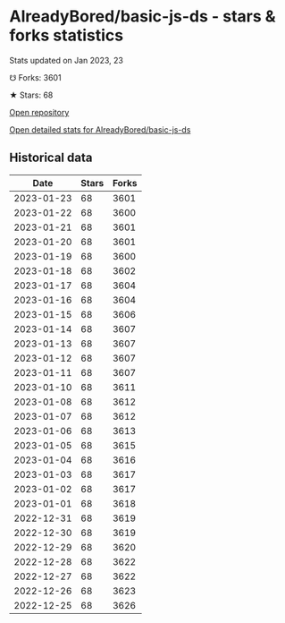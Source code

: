 # AlreadyBored/basic-js-ds - stars & forks statistics

Stats updated on Jan 2023, 23

☋ Forks: 3601

★ Stars: 68

[Open repository](https://github.com/AlreadyBored/basic-js-ds)

[Open detailed stats for AlreadyBored/basic-js-ds](https://reviewgithub.com/rep/AlreadyBored/basic-js-ds)

## Historical data
| Date | Stars | Forks |
|------|-------|-------|
| 2023-01-23 | 68 | 3601 | 
| 2023-01-22 | 68 | 3600 | 
| 2023-01-21 | 68 | 3601 | 
| 2023-01-20 | 68 | 3601 | 
| 2023-01-19 | 68 | 3600 | 
| 2023-01-18 | 68 | 3602 | 
| 2023-01-17 | 68 | 3604 | 
| 2023-01-16 | 68 | 3604 | 
| 2023-01-15 | 68 | 3606 | 
| 2023-01-14 | 68 | 3607 | 
| 2023-01-13 | 68 | 3607 | 
| 2023-01-12 | 68 | 3607 | 
| 2023-01-11 | 68 | 3607 | 
| 2023-01-10 | 68 | 3611 | 
| 2023-01-08 | 68 | 3612 | 
| 2023-01-07 | 68 | 3612 | 
| 2023-01-06 | 68 | 3613 | 
| 2023-01-05 | 68 | 3615 | 
| 2023-01-04 | 68 | 3616 | 
| 2023-01-03 | 68 | 3617 | 
| 2023-01-02 | 68 | 3617 | 
| 2023-01-01 | 68 | 3618 | 
| 2022-12-31 | 68 | 3619 | 
| 2022-12-30 | 68 | 3619 | 
| 2022-12-29 | 68 | 3620 | 
| 2022-12-28 | 68 | 3622 | 
| 2022-12-27 | 68 | 3622 | 
| 2022-12-26 | 68 | 3623 | 
| 2022-12-25 | 68 | 3626 | 


